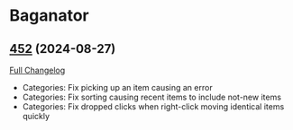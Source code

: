 # Baganator

## [452](https://github.com/Baganator/Baganator/tree/452) (2024-08-27)
[Full Changelog](https://github.com/Baganator/Baganator/compare/451...452) 

- Categories: Fix picking up an item causing an error  
- Categories: Fix sorting causing recent items to include not-new items  
- Categories: Fix dropped clicks when right-click moving identical items quickly  
